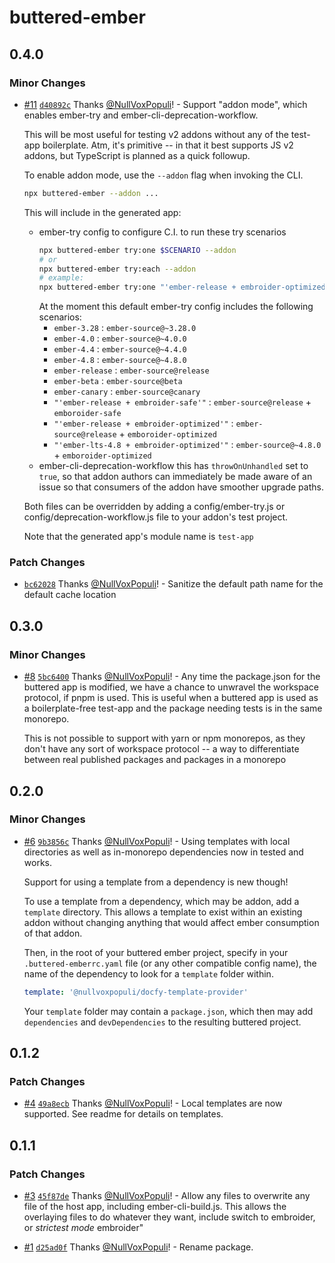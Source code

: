 # buttered-ember

## 0.4.0

### Minor Changes

- [#11](https://github.com/NullVoxPopuli/buttered-ember/pull/11) [`d40892c`](https://github.com/NullVoxPopuli/buttered-ember/commit/d40892c1c1a7fa80e4cc27711eeb541176c60d6d) Thanks [@NullVoxPopuli](https://github.com/NullVoxPopuli)! - Support "addon mode", which enables ember-try and ember-cli-deprecation-workflow.

  This will be most useful for testing v2 addons without any of the test-app boilerplate.
  Atm, it's primitive -- in that it best supports JS v2 addons, but TypeScript is planned
  as a quick followup.

  To enable addon mode, use the `--addon` flag when invoking the CLI.

  ```bash
  npx buttered-ember --addon ...
  ```

  This will include in the generated app:

  - ember-try config
    to configure C.I. to run these try scenarios
    ```bash
    npx buttered-ember try:one $SCENARIO --addon
    # or
    npx buttered-ember try:each --addon
    # example:
    npx buttered-ember try:one "'ember-release + embroider-optimized'"
    ```
    At the moment this default ember-try config includes the following scenarios:
    - `ember-3.28` : `ember-source@~3.28.0`
    - `ember-4.0` : `ember-source@~4.0.0`
    - `ember-4.4` : `ember-source@~4.4.0`
    - `ember-4.8` : `ember-source@~4.8.0`
    - `ember-release` : `ember-source@release`
    - `ember-beta` : `ember-source@beta`
    - `ember-canary` : `ember-source@canary`
    - `"'ember-release + embroider-safe'"` : `ember-source@release` + `emboroider-safe`
    - `"'ember-release + embroider-optimized'"` : `ember-source@release` + `emboroider-optimized`
    - `"'ember-lts-4.8 + embroider-optimized'"` : `ember-source@~4.8.0` + `emboroider-optimized`
  - ember-cli-deprecation-workflow
    this has `throwOnUnhandled` set to `true`, so that addon authors can immediately be made aware
    of an issue so that consumers of the addon have smoother upgrade paths.

  Both files can be overridden by adding a config/ember-try.js or config/deprecation-workflow.js file to your addon's test project.

  Note that the generated app's module name is `test-app`

### Patch Changes

- [`bc62028`](https://github.com/NullVoxPopuli/buttered-ember/commit/bc6202889fede78c23db78557b0c707023cb3b50) Thanks [@NullVoxPopuli](https://github.com/NullVoxPopuli)! - Sanitize the default path name for the default cache location

## 0.3.0

### Minor Changes

- [#8](https://github.com/NullVoxPopuli/buttered-ember/pull/8) [`5bc6400`](https://github.com/NullVoxPopuli/buttered-ember/commit/5bc6400cdece6f193dde20d18646b3fbbc263e2b) Thanks [@NullVoxPopuli](https://github.com/NullVoxPopuli)! - Any time the package.json for the buttered app is modified,
  we have a chance to unwravel the workspace protocol, if pnpm is used.
  This is useful when a buttered app is used as a boilerplate-free test-app
  and the package needing tests is in the same monorepo.

  This is not possible to support with yarn or npm monorepos,
  as they don't have any sort of workspace protocol -- a way to differentiate between
  real published packages and packages in a monorepo

## 0.2.0

### Minor Changes

- [#6](https://github.com/NullVoxPopuli/buttered-ember/pull/6) [`9b3856c`](https://github.com/NullVoxPopuli/buttered-ember/commit/9b3856c354f6d30406473253a79f5c86e545066f) Thanks [@NullVoxPopuli](https://github.com/NullVoxPopuli)! - Using templates with local directories as well as in-monorepo dependencies now in tested and works.

  Support for using a template from a dependency is new though!

  To use a template from a dependency, which may be addon,
  add a `template` directory. This allows a template to exist within an existing addon without changing anything that would affect ember consumption of that addon.

  Then, in the root of your buttered ember project, specify in your
  `.buttered-emberrc.yaml` file (or any other compatible config name),
  the name of the dependency to look for a `template` folder within.

  ```yml
  template: '@nullvoxpopuli/docfy-template-provider'
  ```

  Your `template` folder may contain a `package.json`, which then may add `dependencies` and `devDependencies` to the resulting buttered project.

## 0.1.2

### Patch Changes

- [#4](https://github.com/NullVoxPopuli/buttered-ember/pull/4) [`49a8ecb`](https://github.com/NullVoxPopuli/buttered-ember/commit/49a8ecbec326eae28e2652bef8cab8a511cdfa66) Thanks [@NullVoxPopuli](https://github.com/NullVoxPopuli)! - Local templates are now supported. See readme for details on templates.

## 0.1.1

### Patch Changes

- [#3](https://github.com/NullVoxPopuli/buttered-ember/pull/3) [`45f87de`](https://github.com/NullVoxPopuli/buttered-ember/commit/45f87de11904602246b68a489a30240f7f8c545a) Thanks [@NullVoxPopuli](https://github.com/NullVoxPopuli)! - Allow any files to overwrite any file of the host app, including ember-cli-build.js. This allows the overlaying files to do whatever they want, include switch to embroider, or _strictest mode_ embroider"

- [#1](https://github.com/NullVoxPopuli/buttered-ember/pull/1) [`d25ad0f`](https://github.com/NullVoxPopuli/buttered-ember/commit/d25ad0fd894e842dcba566556c8b6127b51e5bc2) Thanks [@NullVoxPopuli](https://github.com/NullVoxPopuli)! - Rename package.
